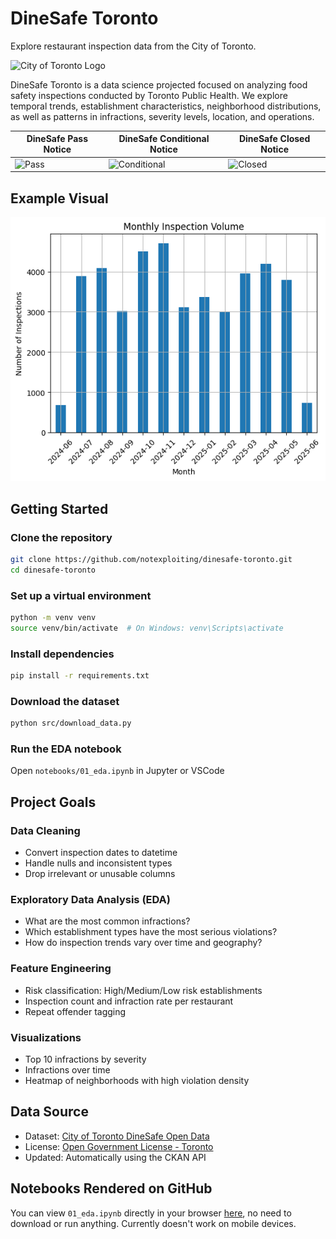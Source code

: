 # DineSafe Toronto
Explore restaurant inspection data from the City of Toronto.

![City of Toronto Logo](https://encrypted-tbn0.gstatic.com/images?q=tbn:ANd9GcSyy76VN3b0xT5ReM-Av4gu3flYxW3sArThhA&s)

DineSafe Toronto is a data science projected focused on analyzing food safety inspections conducted by Toronto Public Health. We explore temporal trends, establishment characteristics, neighborhood distributions, as well as patterns in infractions, severity levels, location, and operations.

| DineSafe Pass Notice | DineSafe Conditional Notice | DineSafe Closed Notice |
|----------------------|-----------------------------|------------------------|
| ![Pass](https://www.toronto.ca/wp-content/uploads/2019/10/981a-pass_lrg.png) | ![Conditional](https://www.toronto.ca/wp-content/uploads/2019/10/906e-conditional_lrg.png) | ![Closed](https://www.toronto.ca/wp-content/uploads/2019/10/9098-closed_lrg.png) |



## Example Visual
<p align="center"> <img src="notebooks/assets/inspections_by_month.png" width="600"/> </p>



## Getting Started

### Clone the repository
```bash
git clone https://github.com/notexploiting/dinesafe-toronto.git
cd dinesafe-toronto
```

### Set up a virtual environment
```bash
python -m venv venv
source venv/bin/activate  # On Windows: venv\Scripts\activate
```

### Install dependencies
```bash
pip install -r requirements.txt
```

### Download the dataset
```bash
python src/download_data.py
```

### Run the EDA notebook
Open `notebooks/01_eda.ipynb` in Jupyter or VSCode

## Project Goals

### Data Cleaning
- Convert inspection dates to datetime
- Handle nulls and inconsistent types
- Drop irrelevant or unusable columns

### Exploratory Data Analysis (EDA)
- What are the most common infractions?
- Which establishment types have the most serious violations?
- How do inspection trends vary over time and geography?

### Feature Engineering
- Risk classification: High/Medium/Low risk establishments
- Inspection count and infraction rate per restaurant
- Repeat offender tagging

### Visualizations
- Top 10 infractions by severity
- Infractions over time 
- Heatmap of neighborhoods with high violation density

## Data Source

- Dataset: [City of Toronto DineSafe Open Data](https://open.toronto.ca/dataset/dinesafe/)
- License: [Open Government License - Toronto](https://open.toronto.ca/open-data-licence/)
- Updated: Automatically using the CKAN API

## Notebooks Rendered on GitHub
You can view `01_eda.ipynb` directly in your browser [here](https://github.com/notexploiting/dinesafe-toronto/blob/main/notebooks/01_eda.ipynb), no need to download or run anything. Currently doesn't work on mobile devices.
